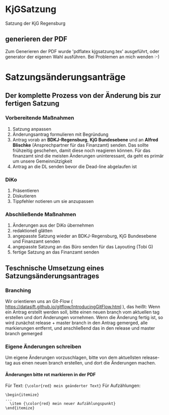 # KjGSatzung
Satzung der KjG Regensburg

## generieren der PDF

Zum Generieren der PDF  wurde 'pdflatex kjgsatzung.tex' ausgeführt, oder generator der eigenen Wahl ausführen.
Bei Problemen an mich wenden :-)

# Satzungsänderungsanträge

## Der komplette Prozess von der Änderung bis zur fertigen Satzung

### Vorbereitende Maßnahmen

1. Satzung anpassen
2. Änderungsantrag formulieren mit Begründung
3. Antrag vorab an **BDKJ-Regensburg**, **KjG Bundesebene** und an **Alfred Blischke** (Ansprechpartner für das Finanzamt) senden. Das sollte frühzeitig geschehen, damit diese noch reagieren können. Für das finanzamt sind die meisten Änderungen uninteressant, da geht es primär um unsere Gemeinnützigkeit
4. Antrag an die DL senden bevor die Dead-line abgelaufen ist

### DiKo

1. Präsentieren
2. Diskutieren
3. Tippfehler notieren um sie anzupassen

### Abschließende Maßnahmen

1. Änderungen aus der DiKo übernehmen
2. redaktionell glätten
3. angepasste Satzung wieder an BDKJ-Regensburg, KjG Bundesebene und Finanzamt senden
4. angepasste Satzung an das Büro senden für das Layouting (Tobi G)
5. fertige Satzung an das Finanzamt senden

## Teschnische Umsetzung eines Satzungsänderungsantrages

### Branching

Wir orientieren uns an Git-Flow ( https://datasift.github.io/gitflow/IntroducingGitFlow.html ), das heißt:
Wenn ein Antrag erstellt werden soll, bitte einen neuen branch vom aktuellen tag erstellen und dort Änderungen vornehmen.
Wenn die Änderung fertig ist, so wird zunächst release + master branch in den Antrag gemerged, alle markierungen entfernt,
und anschließend das in den release und master branch gemerged

### Eigene Änderungen schreiben

Um eigene Änderungen vorzuschlagen, bitte von dem aktuellsten release-tag aus einen neuen branch erstellen,
und dort die Änderungen machen.

#### Änderungen bitte rot markieren in der PDF

Für Text: `{\color{red} mein geänderter Text}`
Für Aufzählungen:
```
\begin{itemize}
...
  \item {\color{red} mein neuer Aufzählungspunkt}
\end{itemize}
```
